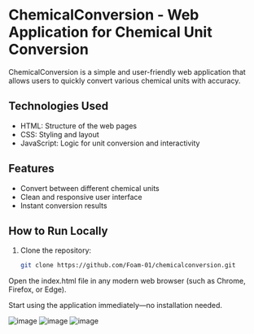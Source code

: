 # ChemicalConversion - Web Application for Chemical Unit Conversion

ChemicalConversion is a simple and user-friendly web application that allows users to quickly convert various chemical units with accuracy.

## Technologies Used

- HTML: Structure of the web pages  
- CSS: Styling and layout  
- JavaScript: Logic for unit conversion and interactivity

## Features

- Convert between different chemical units  
- Clean and responsive user interface  
- Instant conversion results

## How to Run Locally

1. Clone the repository:  
   ```bash
   git clone https://github.com/Foam-01/chemicalconversion.git
Open the index.html file in any modern web browser (such as Chrome, Firefox, or Edge).

Start using the application immediately—no installation needed.


![image](https://github.com/user-attachments/assets/db483ff2-2291-4875-8973-e7730b11f0d7)
![image](https://github.com/user-attachments/assets/d4ac459c-5161-4923-9000-dafa397bcee9)
![image](https://github.com/user-attachments/assets/cfb4cacb-5148-4685-98c9-df31b71e5f84)

